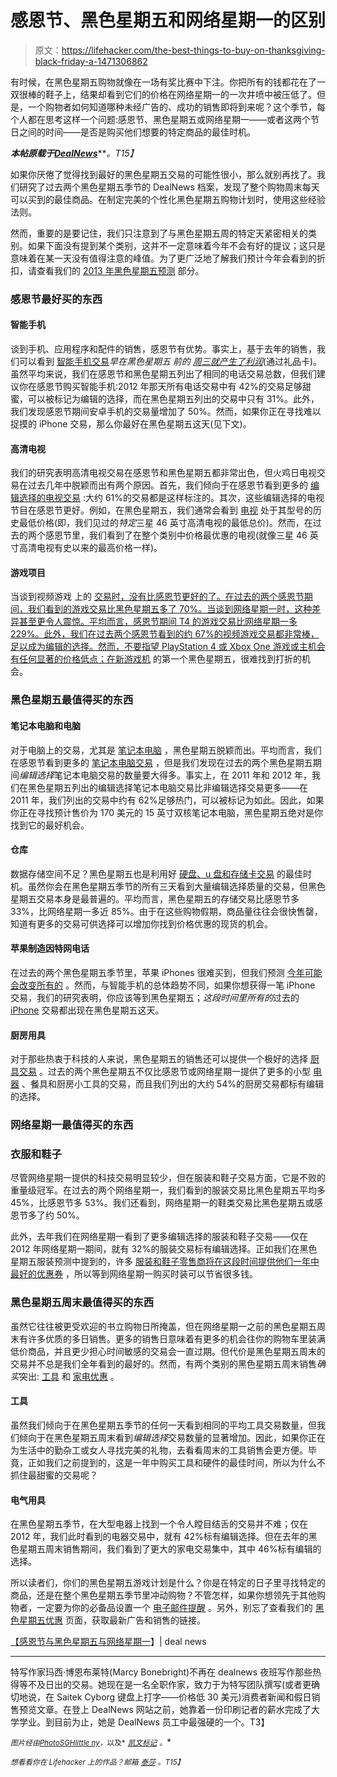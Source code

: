 # 感恩节、黑色星期五和网络星期一的区别

> 原文：<https://lifehacker.com/the-best-things-to-buy-on-thanksgiving-black-friday-a-1471306862>

有时候，在黑色星期五购物就像在一场有奖比赛中下注。你把所有的钱都花在了一双很棒的鞋子上，结果却看到它们的价格在网络星期一的一次井喷中被压低了。但是，一个购物者如何知道哪种未经广告的、成功的销售即将到来呢？这个季节，每个人都在思考这样一个问题:感恩节、黑色星期五或网络星期一——或者这两个节日之间的时间——是否是购买他们想要的特定商品的最佳时机。



***本帖原载于***[***DealNews***](http://dealnews.com/features/How-Deals-Will-Differ-on-Thanksgiving-vs.-Black-Friday-vs.-Cyber-Monday/879878.html)***。*T15】**

如果你厌倦了觉得找到最好的黑色星期五交易的可能性很小，那么就别再找了。我们研究了过去两个黑色星期五季节的 DealNews 档案，发现了整个购物周末每天可以买到的最佳商品。在制定完美的个性化黑色星期五购物计划时，使用这些经验法则。

然而，重要的是要记住，我们只注意到了与黑色星期五周的特定天紧密相关的类别。如果下面没有提到某个类别，这并不一定意味着今年不会有好的提议；这只是意味着在某一天没有值得注意的峰值。为了更广泛地了解我们预计今年会看到的折扣，请查看我们的 [2013 年黑色星期五预测](http://dealnews.com/black-friday/) 部分。

### 感恩节最好买的东西

#### 智能手机

谈到手机、应用程序和配件的销售，感恩节有优势。事实上，基于去年的销售，我们可以看到 [智能手机交易](http://dealnews.com/black-friday/c171/Phone-Cell-Phone/)*早在黑色星期五 前的 [周三就产生了利润](http://dealnews.com/features/black-friday/predictions/smartphones/)*(通过礼品卡)。虽然平均来说，我们在感恩节和黑色星期五列出了相同的电话交易总数，但我们建议你在感恩节购买智能手机:2012 年那天所有电话交易中有 42%的交易足够甜蜜，可以被标记为编辑的选择，而在黑色星期五列出的交易中只有 31%。此外，我们发现感恩节期间安卓手机的交易量增加了 50%。然而，如果你正在寻找难以捉摸的 iPhone 交易，那么你最好在黑色星期五这天(见下文)。

#### 高清电视

我们的研究表明高清电视交易在感恩节和黑色星期五都非常出色，但火鸡日电视交易在过去几年中脱颖而出有两个原因。首先，我们倾向于在感恩节看到更多的 [编辑选择的电视交易](http://dealnews.com/c159/Electronics/TVs/) :大约 61%的交易都是这样标注的。其次，这些编辑选择的电视节目在感恩节更好。例如，在黑色星期五，我们通常会看到 [电视](https://lifehacker.com/buy-an-hdtv-like-a-pro-5068347) 处于其型号的历史最低价格(即，我们见过的*特定*三星 46 英寸高清电视的最低总价)。然而，在过去的两个感恩节里，我们看到了在整个类别中价格最优惠的电视(就像三星 46 英寸高清电视有史以来的最高价格一样)。

#### 游戏项目

当谈到视频游戏 上的 [交易时，没有比感恩节更好的了。在过去的两个感恩节期间，我们看到的游戏交易比黑色星期五多了 70%。当谈到网络星期一时，这种差异甚至更令人震惊。平均而言，感恩节期间 T4 的游戏交易比网络星期一多 229%。此外，我们在过去两个感恩节看到的约 67%的视频游戏交易都非常棒，足以成为编辑的选择。然而，不要指望 PlayStation 4 或 Xbox One 游戏或主机会有任何显著的价格低点；在新游戏机](http://dealnews.com/black-friday/c186/Gaming-Toy/) 的第一个黑色星期五，很难找到打折的机会。

### 黑色星期五最值得买的东西

#### 笔记本电脑和电脑

对于电脑上的交易，尤其是 [笔记本电脑](https://lifehacker.com/how-to-pick-the-perfect-laptop-5904648) ，黑色星期五脱颖而出。平均而言，我们在感恩节看到更多的 [笔记本电脑交易](http://dealnews.com/black-friday/c49/Laptop/) ，但是我们发现在过去的两个黑色星期五期间*编辑选择*笔记本电脑交易的数量要大得多。事实上，在 2011 年和 2012 年，我们在黑色星期五列出的编辑选择笔记本电脑交易比非编辑选择交易更多——在 2011 年，我们列出的交易中约有 62%足够热门，可以被标记为如此。因此，如果你正在寻找预计售价为 170 美元的 15 英寸双核笔记本电脑，黑色星期五绝对是你找到它的最好机会。

#### 仓库

数据存储空间不足？黑色星期五也是利用好 [硬盘、u 盘和存储卡交易](http://dealnews.com/black-friday/c51/Storage/) 的最佳时机。虽然你会在黑色星期五季节的所有三天看到大量编辑选择质量的交易，但黑色星期五交易本身是最普遍的。平均而言，黑色星期五的存储交易比感恩节多 33%，比网络星期一多近 85%。由于在这些购物假期，商品量往往会很快售罄，知道有更多的交易可供选择可以增加你找到价格优惠的现货的机会。

#### 苹果制造因特网电话

在过去的两个黑色星期五季节里，苹果 iPhones 很难买到，但我们预测 [今年可能会改变所有的](http://dealnews.com/features/black-friday/predictions/apple/) 。然而，与智能手机的总体趋势不同，如果你想获得一笔 iPhone 交易，我们的研究表明，你应该等到黑色星期五；*这段时间里所有的*过去的 [iPhone](https://lifehacker.com/lifehacker-pack-for-iphone-our-list-of-the-essential-i-804543677) 交易都出现在黑色星期五这天。

#### 厨房用具

对于那些热衷于科技的人来说，黑色星期五的销售还可以提供一个极好的选择 [厨具交易](http://dealnews.com/black-friday/c201/Kitchen/) 。过去的两个黑色星期五不仅比感恩节或网络星期一提供了更多的小型 [电器](https://lifehacker.com/the-kitchen-appliances-everyone-on-a-budget-should-have-1470774699) 、餐具和厨房小工具的交易，而且我们列出的大约 54%的厨房交易都标有编辑的选择。

### 网络星期一最值得买的东西

### 衣服和鞋子

尽管网络星期一提供的科技交易明显较少，但在服装和鞋子交易方面，它是不败的重量级冠军。在过去的两个网络星期一，我们看到的服装交易比黑色星期五平均多 45%，比感恩节多 53%。我们还看到，网络星期一的鞋类交易比黑色星期五或感恩节多了约 50%。

此外，去年我们在网络星期一看到了更多编辑选择的服装和鞋子交易——仅在 2012 年网络星期一期间，就有 32%的服装交易标有编辑选择。正如我们在黑色星期五服装预测中提到的，许多 [服装和鞋子零售商将在这段时间提供他们一年中最好的优惠券](http://dealnews.com/features/black-friday/predictions/apparel/) ，所以等到网络星期一购买时装可以节省很多钱。

### 黑色星期五周末最值得买的东西

虽然它往往被更受欢迎的书立购物日所掩盖，但在网络星期一之前的黑色星期五周末有许多优质的多日销售。更多的销售日意味着有更多的机会往你的购物车里装满低价商品，并且更少担心时间敏感的交易会一直过期。但代价是黑色星期五周末的交易并不总是我们全年看到的最好的。然而，有两个类别的黑色星期五周末销售*确实*突出: [工具](http://dealnews.com/black-friday/c197/Tool-And-Hardware/) 和 [家电优惠](http://dealnews.com/black-friday/c304/Appliance/) 。

#### 工具

虽然我们倾向于在黑色星期五季节的任何一天看到相同的平均工具交易数量，但我们倾向于在黑色星期五周末看到*编辑选择*交易数量的显著增加。因此，如果你正在为生活中的勤杂工或女人寻找完美的礼物，去看看周末的工具销售会更方便。毕竟，正如我们之前提到的，这是一年中购买工具和硬件的最佳时间，所以为什么不抓住最甜蜜的交易呢？

#### 电气用具

在黑色星期五季节，在大型电器上找到一个令人瞠目结舌的交易并不难；仅在 2012 年，我们此时看到的电器交易中，就有 42%标有编辑选择。但在去年的黑色星期五周末销售期间，我们看到了更大的家电交易集中，其中 46%标有编辑的选择。

所以读者们，你们的黑色星期五游戏计划是什么？你是在特定的日子里寻找特定的商品，还是在整个黑色星期五季节里冲动购物？不管怎样，如果你想领先于其他购物者，一定要为你的必备品设置一个 [电子邮件提醒](https://dealnews.com/mydealnews/alerts.html) 。另外，别忘了查看我们的 [黑色星期五优惠](http://dealnews.com/c482/Store-Events/Black-Friday/) 页面，获取最新广告和销售的链接。

[【感恩节与黑色星期五与网络星期一](http://dealnews.com/features/How-Deals-Will-Differ-on-Thanksgiving-vs.-Black-Friday-vs.-Cyber-Monday/879878.html)】| deal news

* * *

特写作家玛西·博恩布莱特(Marcy Bonebright)不再在 dealnews 夜班写作那些热得等不及日出的交易。她现在是一名全职作家，致力于为特写团队撰写(或者更确切地说，在 Saitek Cyborg 键盘上打字——价格低 30 美元)消费者新闻和假日销售预览文章。在登上 DealNews 网站之前，她靠着一份印刷记者的薪水完成了大学学业。到目前为止，她是 DealNews 员工中最强硬的一个。T3】

<small>*图片经由*</small>[<small>*PhotoSGH*</small>](http://www.shutterstock.com/gallery-455071p1.html)<small></small>*[<small>*little ny*</small>](http://www.shutterstock.com/gallery-576247p1.html)<small>*，以及*</small> [<small>*凯文标记*</small>](http://www.flickr.com/photos/kevinmarks/5218166919/) <small>*。*</small>*

*<small>*想看看你在 Lifehacker 上的作品？邮箱*</small> [<small>*泰莎*</small>](https://mail.google.com/mail/?view=cm&fs=1&tf=1&to=tessa@lifehacker.com) <small>*。*T15】</small>*